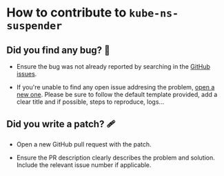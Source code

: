# How to contribute to `kube-ns-suspender`

## Did you find any bug? :bug:

* Ensure the bug was not already reported by searching in the [GitHub issues](https://github.com/govirtuo/kube-ns-suspender/issues).

* If you're unable to find any open issue addresing the problem, [open a new one](https://github.com/govirtuo/kube-ns-suspender/issues/new/choose). Please be sure to follow the default template provided, add a clear title and if possible, steps to reproduce, logs...

## Did you write a patch? :adhesive_bandage:

* Open a new GitHub pull request with the patch.

* Ensure the PR description clearly describes the problem and solution. Include the relevant issue number if applicable.
